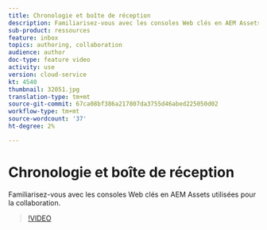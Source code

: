 ```yaml
---
title: Chronologie et boîte de réception
description: Familiarisez-vous avec les consoles Web clés en AEM Assets utilisées pour la collaboration.
sub-product: ressources
feature: inbox
topics: authoring, collaboration
audience: author
doc-type: feature video
activity: use
version: cloud-service
kt: 4540
thumbnail: 32051.jpg
translation-type: tm+mt
source-git-commit: 67ca08bf386a217807da3755d46abed225050d02
workflow-type: tm+mt
source-wordcount: '37'
ht-degree: 2%

---
```



# Chronologie et boîte de réception

Familiarisez-vous avec les consoles Web clés en AEM Assets utilisées pour la collaboration.

>[!VIDEO](https://video.tv.adobe.com/v/32051/?quality=12&learn=on&hidetitle=true)